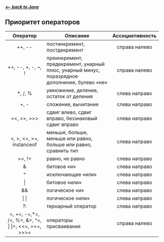 ##### [<-- back to Java](../../java/java.md)

## Приоритет операторов

|                           Оператор                           | Описание                                                                                     | Ассоциативность |
|:------------------------------------------------------------:|----------------------------------------------------------------------------------------------|:---------------:|
|                            ++, --                            | постинкремент, постдекремент                                                                 |  справа налево  |
|                      ++, --, +, -, ~, !                      | преинкремент, предекремент, унарный плюс, унарный минус, поразрядное дополнение, булево «не» |  справа налево  |
|                           *, /, %                            | умножение, деление, остаток от деления                                                       |  слева направо  |
|                             +, -                             | сложение, вычитание                                                                          |  слева направо  |
|                         <<, >>, >>>                          | сдвиг влево, сдвиг вправо, беззнаковый сдвиг вправо                                          |  слева направо  |
|                  <, >, \<=, >=, instanceof                   | меньше, больше, меньше или равно, больше или равно, сравнить тип                             |  слева направо  |
|                            ==, !=                            | равно, не равно                                                                              |  слева направо  |
|                              &                               | битовое «и»                                                                                  |  слева направо  |
|                              ^                               | исключающее «или»                                                                            |  слева направо  |
|                            &#124;                            | битовое «или»                                                                                |  слева направо  |
|                              &&                              | логическое «и»                                                                               |  слева направо  |
|                        &#124; &#124;                         | логическое «или»                                                                             |  слева направо  |
|                              ?:                              | тернарный оператор                                                                           |  слева направо  |
| =, +=, -=,*=, /=, %=, &=, ^=, &#124; &#124;=, <<=, >>=, >>>= | операторы присваивания                                                                       |  справа налево  |